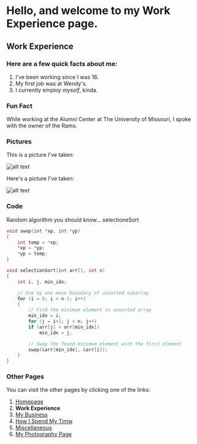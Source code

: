 # Hello, and welcome to my Work Experience page.

## Work Experience

### Here are a few **quick** facts about me:
1. I've been working since I was 16.
2. My first job was at Wendy's.
3. I currently employ *myself*, kinda.

### **Fun Fact**
While working at the Alumni Center at The University of Missouri, I spoke with the owner of the Rams.

### **Pictures**
This is a picture I've taken:

![alt text](https://github.com/CjInProgress/IT1000/blob/main/085A0236.jpg)

Here's a picture I've taken:

![alt text](https://images.squarespace-cdn.com/content/v1/5ea8f9fcd5913d4f94bbd59e/1599430357148-VDL50YGL0XI6GWQH8KNT/ke17ZwdGBToddI8pDm48kMXRibDYMhUiookWqwUxEZ97gQa3H78H3Y0txjaiv_0fDoOvxcdMmMKkDsyUqMSsMWxHk725yiiHCCLfrh8O1z4YTzHvnKhyp6Da-NYroOW3ZGjoBKy3azqku80C789l0luUmcNM2NMBIHLdYyXL-Jww_XBra4mrrAHD6FMA3bNKOBm5vyMDUBjVQdcIrt03OQ/085A1895.jpg?format=500w)

### **Code**
Random algorithm you should know... selectioneSort
``` C
void swap(int *xp, int *yp)  
{  
    int temp = *xp;  
    *xp = *yp;  
    *yp = temp;  
}  

void selectionSort(int arr[], int n)  
{  
    int i, j, min_idx;  

    // One by one move boundary of unsorted subarray  
    for (i = 0; i < n-1; i++)  
    {  
        // Find the minimum element in unsorted array  
        min_idx = i;  
        for (j = i+1; j < n; j++)  
        if (arr[j] < arr[min_idx])  
            min_idx = j;  

        // Swap the found minimum element with the first element  
        swap(&arr[min_idx], &arr[i]);  
    }  
}  
```

### **Other Pages**
You can visit the other pages by clicking one of the links:
1. [Homepage](https://github.com/CjInProgress/IT1000/blob/main/1homepage.md)
2. **Work Experience**
3. [My Business](https://github.com/CjInProgress/IT1000/blob/main/3mybusiness.md)
4. [How I Spend My Timw](https://github.com/CjInProgress/IT1000/blob/main/4Leisure.md)
5. [Miscellaneous](https://github.com/CjInProgress/IT1000/blob/main/5Miscellaneous.md)
6. [My Photography Page](cjharrisphotgraphy.com)
